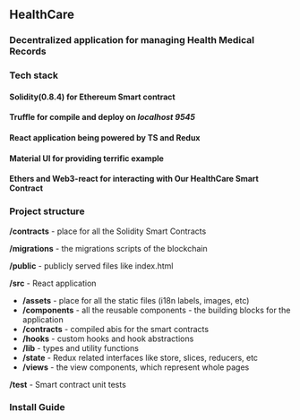 ## HealthCare
### Decentralized application for managing Health Medical Records

### Tech stack

#### Solidity(0.8.4) for Ethereum Smart contract
#### Truffle for compile and deploy on *localhost 9545*
#### React application being powered by TS and Redux
#### Material UI for providing terrific example
#### Ethers and Web3-react for interacting with Our HealthCare Smart Contract

### Project structure

**/contracts** - place for all the Solidity Smart Contracts

**/migrations** - the migrations scripts of the blockchain

**/public** - publicly served files like index.html

**/src** - React application
 - **/assets** - place for all the static files (i18n labels, images, etc)
 - **/components** - all the reusable components - the building blocks for the application
 - **/contracts** - compiled abis for the smart contracts 
 - **/hooks** - custom hooks and hook abstractions
 - **/lib** - types and utility functions
 - **/state** - Redux related interfaces like store, slices, reducers, etc
 - **/views** - the view components, which represent whole pages

**/test** - Smart contract unit tests

### Install Guide




